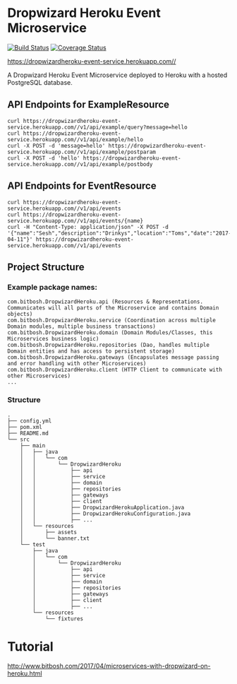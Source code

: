# Dropwizard Heroku Event Microservice

[![Build Status](https://travis-ci.org/damorton/dropwizardheroku-event-service.svg?branch=master)](https://travis-ci.org/damorton/dropwizardheroku-event-service) [![Coverage Status](https://coveralls.io/repos/github/damorton/dropwizardheroku-event-service/badge.svg?branch=master)](https://coveralls.io/github/damorton/dropwizardheroku-event-service?branch=master)

https://dropwizardheroku-event-service.herokuapp.com//

A Dropwizard Heroku Event Microservice deployed to Heroku with a hosted PostgreSQL database.

## API Endpoints for ExampleResource

```
curl https://dropwizardheroku-event-service.herokuapp.com//v1/api/example/query?message=hello
curl https://dropwizardheroku-event-service.herokuapp.com//v1/api/example/hello
curl -X POST -d 'message=hello' https://dropwizardheroku-event-service.herokuapp.com//v1/api/example/postparam
curl -X POST -d 'hello' https://dropwizardheroku-event-service.herokuapp.com//v1/api/example/postbody
```

## API Endpoints for EventResource

```
curl https://dropwizardheroku-event-service.herokuapp.com//v1/api/events
curl https://dropwizardheroku-event-service.herokuapp.com//v1/api/events/{name}
curl -H "Content-Type: application/json" -X POST -d '{"name":"Sesh","description":"Drinkys","location":"Toms","date":"2017-04-11"}' https://dropwizardheroku-event-service.herokuapp.com//v1/api/events
```

## Project Structure

### Example package names:

```
com.bitbosh.DropwizardHeroku.api (Resources & Representations. Communicates will all parts of the Microservice and contains Domain objects)
com.bitbosh.DropwizardHeroku.service (Coordination across multiple Domain modules, multiple business transactions)
com.bitbosh.DropwizardHeroku.domain (Domain Modules/Classes, this Microservices business logic)
com.bitbosh.DropwizardHeroku.repositories (Dao, handles multiple Domain entities and has access to persistent storage)
com.bitbosh.DropwizardHeroku.gateways (Encapsulates message passing and error handling with other Microservices)
com.bitbosh.DropwizardHeroku.client (HTTP Client to communicate with other Microservices)
...
```

### Structure

```
.
├── config.yml
├── pom.xml
├── README.md
└── src
    ├── main
    │   ├── java
    │   │   └── com
    │   │       └── DropwizardHeroku    
    │   │           ├── api
    │   │           ├── service
    │   │           ├── domain
    │   │           ├── repositories
    │   │           ├── gateways
    │   │           ├── client
    │   │           ├── DropwizardHerokuApplication.java
    │   │           ├── DropwizardHerokuConfiguration.java
    │   │           ├── ...
    │   └── resources
    │       ├── assets
    │       └── banner.txt
    └── test
        ├── java
        │   └── com
        │       └── DropwizardHeroku
        │           ├── api
        │           ├── service
        │           ├── domain
        │           ├── repositories
        │           ├── gateways
        │           ├── client
        │           ├── ...
        └── resources
            └── fixtures
```

# Tutorial

http://www.bitbosh.com/2017/04/microservices-with-dropwizard-on-heroku.html
